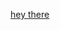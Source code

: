 


<a href="https://ru.wowhead.com/soulbind-calc/embed/necrolord/emeni/shaman/ApZlAQUohgASBSl_ABUs8gAhFSg9AA">hey there</a><p>
